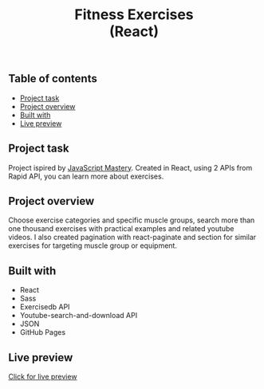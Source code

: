 <h1 align="center">
  Fitness Exercises <br/> 
  (React)
</h1>
<br>

## Table of contents

- [Project task](#project-task)
- [Project overview](#project-overview)
- [Built with](#built-with)
- [Live preview](#live-preview)

## Project task

Project ispired by [JavaScript Mastery](https://github.com/adrianhajdin/project_fitness_app). Created in React, using 2 APIs from Rapid API, you can learn more about exercises.

## Project overview

Choose exercise categories and specific muscle groups, search more than one thousand exercises with practical examples and related youtube videos. I also created pagination with react-paginate and section for similar exercises for targeting muscle group or equipment.

## Built with

- React
- Sass
- Exercisedb API
- Youtube-search-and-download API
- JSON
- GitHub Pages

## Live preview

[Click for live preview](https://jeko10.github.io/Fitness-Exercises/)
